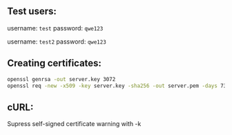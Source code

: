 ## Test users:
username: `test` password: `qwe123`

username: `test2` password: `qwe123`

## Creating certificates:
```bash
openssl genrsa -out server.key 3072
openssl req -new -x509 -key server.key -sha256 -out server.pem -days 730
```

## cURL:
Supress self-signed certificate warning with -k
